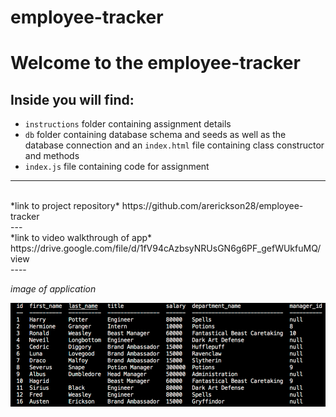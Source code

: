 # employee-tracker
# Welcome to the employee-tracker
## Inside you will find:
* `instructions` folder containing assignment details
* `db` folder containing database schema and seeds as well as the database connection and an `index.html` file containing class constructor and methods
* `index.js` file containing code for assignment

---
<br>
*link to project repository*  
https://github.com/arerickson28/employee-tracker
<br>
---
<br>
*link to video walkthrough of app*  
https://drive.google.com/file/d/1fV94cAzbsyNRUsGN6g6PF_gefWUkfuMQ/view
<br>
----
<br>

*image of application*  


![image of application](./image.png)